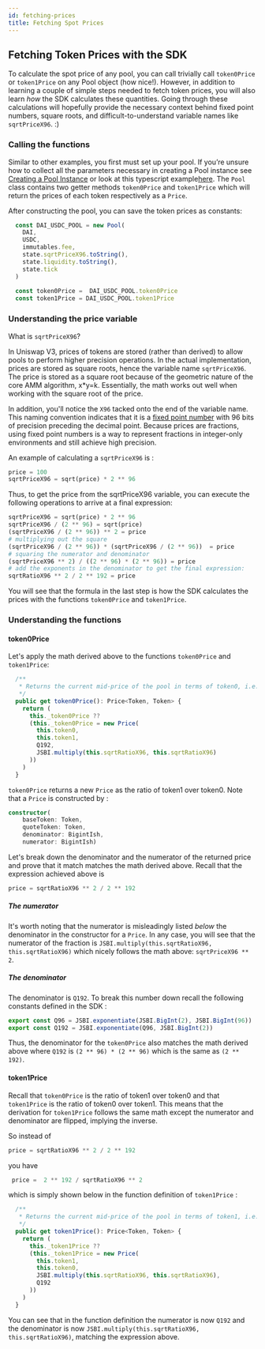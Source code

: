 ```yaml
---
id: fetching-prices
title: Fetching Spot Prices
---
```


## Fetching Token Prices with the SDK

To calculate the spot price of any pool, you can call trivially call `token0Price` or `token1Price` on any Pool object (how nice!). However, in addition to learning a couple of simple steps needed to fetch token prices, you will also learn *how* the SDK calculates these quantities. Going through these calculations will hopefully provide the necessary context behind fixed point numbers, square roots, and difficult-to-understand variable names like `sqrtPriceX96`. :)

### Calling the functions

Similar to other examples, you first must set up your pool. If you’re unsure how to collect all the parameters necessary in creating a Pool instance see [Creating a Pool Instance](https://docs.uniswap.org/sdk/guides/creating-a-pool) or look at this typescript example[here](https://github.com/Uniswap/uniswap-docs/blob/main/sdk-examples/AddAndRemoveLiquidity.tsx). The `Pool` class contains two getter methods `token0Price` and `token1Price` which will return the prices of each token respectively as a `Price`.

After constructing the pool, you can save the token prices as constants:

```typescript
  const DAI_USDC_POOL = new Pool(
    DAI,
    USDC,
    immutables.fee,
    state.sqrtPriceX96.toString(),
    state.liquidity.toString(),
    state.tick
  )
  
  const token0Price =  DAI_USDC_POOL.token0Price
  const token1Price = DAI_USDC_POOL.token1Price
```

### Understanding the price variable

What is `sqrtPriceX96`?

In Uniswap V3, prices of tokens are stored (rather than derived) to allow pools to perform higher precision operations. In the actual implementation, prices are stored as square roots, hence the variable name `sqrtPriceX96`. The price is stored as a square root because of the geometric nature of the core AMM algorithm, x*y=k. Essentially, the math works out well when working with the square root of the price. 

In addition, you'll notice the `X96` tacked onto the end of the variable name. This naming convention indicates that it is a [fixed point number](https://en.wikipedia.org/wiki/Fixed-point_arithmetic) with 96 bits of precision preceding the decimal point. Because prices are fractions, using fixed point numbers is a way to represent fractions in integer-only environments and still achieve high precision.

An example of calculating a  `sqrtPriceX96` is :

```python
price = 100
sqrtPriceX96 = sqrt(price) * 2 ** 96
```

Thus, to get the price from the sqrtPriceX96 variable, you can execute the following operations to arrive at a final expression:

```python
sqrtPriceX96 = sqrt(price) * 2 ** 96
sqrtPriceX96 / (2 ** 96) = sqrt(price)
(sqrtPriceX96 / (2 ** 96)) ** 2 = price
# multiplying out the square
(sqrtPriceX96 / (2 ** 96)) * (sqrtPriceX96 / (2 ** 96))  = price
# squaring the numerator and denominator
(sqrtPriceX96 ** 2) / ((2 ** 96) * (2 ** 96)) = price
# add the exponents in the denominator to get the final expression:
sqrtRatioX96 ** 2 / 2 ** 192 = price
```
You will see that the formula in the last step is how the SDK calculates the prices with the functions `token0Price` and `token1Price`.


### Understanding the functions

#### token0Price

Let's apply the math derived above to the functions `token0Price` and `token1Price`:

```typescript
  /**
   * Returns the current mid-price of the pool in terms of token0, i.e. the ratio of token1 over token0
   */
  public get token0Price(): Price<Token, Token> {
    return (
      this._token0Price ??
      (this._token0Price = new Price(
        this.token0,
        this.token1,
        Q192,
        JSBI.multiply(this.sqrtRatioX96, this.sqrtRatioX96)
      ))
    )
  }
```

`token0Price` returns a new `Price` as the ratio of token1 over token0. Note that a `Price` is constructed by :

```typescript
constructor(
    baseToken: Token, 
    quoteToken: Token,
    denominator: BigintIsh, 
    numerator: BigintIsh)
```

Let's break down the denominator and the numerator of the returned price and prove that it match matches the math derived above. Recall that the expression achieved above is 

```python
price = sqrtRatioX96 ** 2 / 2 ** 192
```

##### The numerator

It's worth noting that the numerator is misleadingly listed *below* the denominator in the constructor for a `Price`. In any case, you will see that the numerator of the fraction is `JSBI.multiply(this.sqrtRatioX96, this.sqrtRatioX96)` which nicely follows the math above: `sqrtPriceX96 ** 2`. 

##### The denominator

The denominator is `Q192`. To break this number down recall the following constants defined in the SDK :

```typescript
export const Q96 = JSBI.exponentiate(JSBI.BigInt(2), JSBI.BigInt(96))
export const Q192 = JSBI.exponentiate(Q96, JSBI.BigInt(2))
```
Thus, the denominator for the `token0Price` also matches the math derived above where `Q192` is `(2 ** 96) * (2 ** 96)` which is the same as `(2 ** 192)`.

#### token1Price

Recall that `token0Price` is the ratio of token1 over token0 and that `token1Price` is the ratio of token0 over token1. This means that the derivation for `token1Price` follows the same math except the numerator and denominator are flipped, implying the inverse. 

So instead of 

```python
price = sqrtRatioX96 ** 2 / 2 ** 192
```
 you have
```python
 price =  2 ** 192 / sqrtRatioX96 ** 2
 ```
which is simply shown below in the function definition of `token1Price` :

```typescript
  /**
   * Returns the current mid-price of the pool in terms of token1, i.e. the ratio of token0 over token1
   */
  public get token1Price(): Price<Token, Token> {
    return (
      this._token1Price ??
      (this._token1Price = new Price(
        this.token1,
        this.token0,
        JSBI.multiply(this.sqrtRatioX96, this.sqrtRatioX96),
        Q192
      ))
    )
  }
  ```

 You can see that in the function definition the numerator is now `Q192` and the denominator is now `JSBI.multiply(this.sqrtRatioX96, this.sqrtRatioX96)`, matching the expression above.